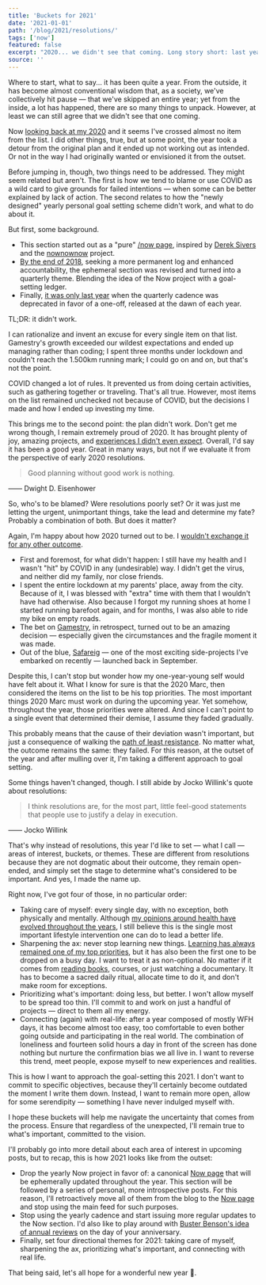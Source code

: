 ```yaml
---
title: 'Buckets for 2021'
date: '2021-01-01'
path: '/blog/2021/resolutions/'
tags: ['now']
featured: false
excerpt: "2020... we didn't see that coming. Long story short: last year's resolutions failed epically. That's why instead of resolutions, this year I'd like to try out and set — what I call —  areas of interest, buckets, or themes."
source: ''
---
```


Where to start, what to say... it has been quite a year. From the outside, it has become almost conventional wisdom that, as a society, we've collectively hit pause — that we've skipped an entire year; yet from the inside, a lot has happened, there are so many things to unpack. However, at least we can still agree that we didn't see that one coming.

Now [looking back at my 2020](/blog/2020/resolutions) and it seems I've crossed almost no item from the list. I did other things, true, but at some point, the year took a detour from the original plan and it ended up not working out as intended. Or not in the way I had originally wanted or envisioned it from the outset.

Before jumping in, though, two things need to be addressed. They might seem related but aren't. The first is how we tend to blame or use COVID as a wild card to give grounds for failed intentions — when some can be better explained by lack of action. The second relates to how the "newly designed" yearly personal goal setting scheme didn't work, and what to do about it.

But first, some background.

- This section started out as a "pure" [/now page](https://nownownow.com/about), inspired by [Derek Sivers](https://sivers.org) and the [nownownow](https://nownownow.com) project.
- [By the end of 2018](/blog/2018/late-2018), seeking a more permanent log and enhanced accountability, the ephemeral section was revised and turned into a quarterly theme. Blending the idea of the Now project with a goal-setting ledger.
- Finally, [it was only last year](/blog/2020/resolutions) when the quarterly cadence was deprecated in favor of a one-off, released at the dawn of each year.

TL;DR: it didn't work.

I can rationalize and invent an excuse for every single item on that list. Gamestry's growth exceeded our wildest expectations and ended up managing rather than coding; I spent three months under lockdown and couldn't reach the 1.500km running mark; I could go on and on, but that's not the point.

COVID changed a lot of rules. It prevented us from doing certain activities, such as gathering together or traveling. That's all true. However, most items on the list remained unchecked not because of COVID, but the decisions I made and how I ended up investing my time.

This brings me to the second point: the plan didn't work. Don't get me wrong though, I remain extremely proud of 2020. It has brought plenty of joy, amazing projects, and [experiences I didn't even expect](/blog/2020/pause). Overall, I'd say it has been a good year. Great in many ways, but not if we evaluate it from the perspective of early 2020 resolutions.

> Good planning without good work is nothing.

—— Dwight D. Eisenhower

So, who's to be blamed? Were resolutions poorly set? Or it was just me letting the urgent, unimportant things, take the lead and determine my fate? Probably a combination of both. But does it matter?

Again, I'm happy about how 2020 turned out to be. I [wouldn't exchange it for any other outcome](https://en.wikipedia.org/wiki/Endowment_effect).

- First and foremost, for what didn't happen: I still have my health and I wasn't "hit" by COVID in any (undesirable) way. I didn't get the virus, and neither did my family, nor close friends.
- I spent the entire lockdown at my parents' place, away from the city. Because of it, I was blessed with "extra" time with them that I wouldn't have had otherwise. Also because I forgot my running shoes at home I started running barefoot again, and for months, I was also able to ride my bike on empty roads.
- The bet on [Gamestry](/tags/gamestry), in retrospect, turned out to be an amazing decision — especially given the circumstances and the fragile moment it was made.
- Out of the blue, [Safareig](/blog/2020/safareig) — one of the most exciting side-projects I've embarked on recently — launched back in September.

Despite this, I can't stop but wonder how my one-year-young self would have felt about it. What I know for sure is that the 2020 Marc, then considered the items on the list to be his top priorities. The most important things 2020 Marc must work on during the upcoming year. Yet somehow, throughout the year, those priorities were altered. And since I can't point to a single event that determined their demise, I assume they faded gradually.

This probably means that the cause of their deviation wasn't important, but just a consequence of walking the [path of least resistance](https://en.wikipedia.org/wiki/Path_of_least_resistance). No matter what, the outcome remains the same: they failed. For this reason, at the outset of the year and after mulling over it, I'm taking a different approach to goal setting.

Some things haven't changed, though. I still abide by Jocko Willink's quote about resolutions:

> I think resolutions are, for the most part, little feel-good statements that people use to justify a delay in execution.

—— Jocko Willink

That's why instead of resolutions, this year I'd like to set — what I call — areas of interest, buckets, or themes. These are different from resolutions because they are not dogmatic about their outcome, they remain open-ended, and simply set the stage to determine what's considered to be important. And yes, I made the name up.

Right now, I've got four of those, in no particular order:

- Taking care of myself: every single day, with no exception, both physically and mentally. Although [my opinions around health have evolved throughout the years](/blog/2019/sunsetting-sub3), I still believe this is the single most important lifestyle intervention one can do to lead a better life.
- Sharpening the ax: never stop learning new things. [Learning has always remained one of my top priorities](/blog/2019/til), but it has also been the first one to be dropped on a busy day. I want to treat it as non-optional. No matter if it comes from [reading books](/tags/books), courses, or just watching a documentary. It has to become a sacred daily ritual, allocate time to do it, and don't make room for exceptions.
- Prioritizing what's important: doing less, but better. I won't allow myself to be spread too thin. I'll commit to and work on just a handful of projects — direct to them all my energy.
- Connecting (again) with real-life: after a year composed of mostly WFH days, it has become almost too easy, too comfortable to even bother going outside and participating in the real world. The combination of loneliness and fourteen solid hours a day in front of the screen has done nothing but nurture the confirmation bias we all live in. I want to reverse this trend, meet people, expose myself to new experiences and realities.

This is how I want to approach the goal-setting this 2021. I don't want to commit to specific objectives, because they'll certainly become outdated the moment I write them down. Instead, I want to remain more open, allow for some serendipity — something I have never indulged myself with.

I hope these buckets will help me navigate the uncertainty that comes from the process. Ensure that regardless of the unexpected, I'll remain true to what's important, committed to the vision.

I'll probably go into more detail about each area of interest in upcoming posts, but to recap, this is how 2021 looks like from the outset:

- Drop the yearly Now project in favor of: a canonical [Now page](/tags/now) that will be ephemerally updated throughout the year. This section will be followed by a series of personal, more introspective posts. For this reason, I'll retroactively move all of them from the blog to the [Now page](/tags/now) and stop using the main feed for such purposes.
- Stop using the yearly cadence and start issuing more regular updates to the Now section. I'd also like to play around with [Buster Benson's idea of annual reviews](https://medium.com/@buster/42-dig-deeper-e2278d1fe015) on the day of your anniversary.
- Finally, set four directional themes for 2021: taking care of myself, sharpening the ax, prioritizing what's important, and connecting with real life.

That being said, let's all hope for a wonderful new year 🤞.
